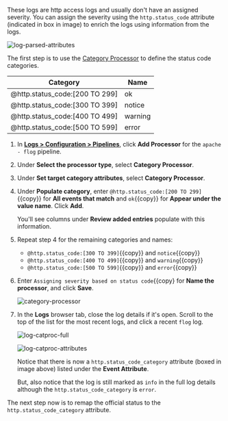 These logs are http access logs and usually don't have an assigned severity. You can assign the severity using the `http.status_code` attribute (indicated in box in image) to enrich the logs using information from the logs.

![log-parsed-attributes](logspipeline/assets/log-parsed-attributes.png)

The first step is to use the <a href="https://docs.datadoghq.com/logs/processing/processors/?tab=ui#category-processor" target="_blank">Category Processor</a> to define the status code categories.

| Category | Name |
| -------- | ---- |
| @http.status_code:[200 TO 299] | ok |
| @http.status_code:[300 TO 399] | notice |
| @http.status_code:[400 TO 499] | warning |
| @http.status_code:[500 TO 599] | error |

1. In <a href="https://app.datadoghq.com/logs/pipelines" target="_blank">**Logs > Configuration > Pipelines**</a>, click **Add Processor** for the `apache - flog` pipeline.

2. Under **Select the processor type**, select **Category Processor**.

3. Under **Set target category attributes**, select **Category Processor**.

4. Under **Populate category**, enter `@http.status_code:[200 TO 299]`{{copy}} for **All events that match** and `ok`{{copy}} for **Appear under the value name**. Click **Add**.

    You'll see columns under **Review added entries** populate with this information.

5. Repeat step 4 for the remaining categories and names:

    * `@http.status_code:[300 TO 399]`{{copy}} and `notice`{{copy}}
    * `@http.status_code:[400 TO 499]`{{copy}} and `warning`{{copy}}
    * `@http.status_code:[500 TO 599]`{{copy}} and `error`{{copy}}

6. Enter `Assigning severity based on status code`{{copy} for **Name the processor**, and click **Save**.

    ![category-processor](logspipeline/assets/category-processor.png)
    
7. In the **Logs** browser tab, close the log details if it's open. Scroll to the top of the list for the most recent logs, and click a recent `flog` log.

    ![log-catproc-full](logspipeline/assets/log-catproc-full.png)

    ![log-catproc-attributes](logspipeline/assets/log-catproc-attributes.png)

    Notice that there is now a `http.status_code_category` attribute (boxed in image above) listed under the **Event Attribute**.

    But, also notice that the log is still marked as `info` in the full log details although the `http.status_code_category` is `error`.

The next step now is to remap the official status to the `http.status_code_category` attribute.